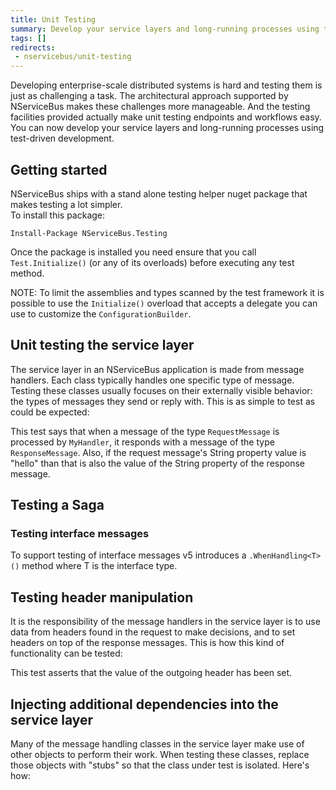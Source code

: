 ```yaml
---
title: Unit Testing
summary: Develop your service layers and long-running processes using test-driven development.
tags: []
redirects:
 - nservicebus/unit-testing
---
```


Developing enterprise-scale distributed systems is hard and testing them is just as challenging a task. The architectural approach supported by NServiceBus makes these challenges more manageable. And the testing facilities provided actually make unit testing endpoints and workflows easy. You can now develop your service layers and long-running processes using test-driven development.

## Getting started

NServiceBus ships with a stand alone testing helper nuget package that makes testing a lot simpler.  
To install this package:
```
Install-Package NServiceBus.Testing
```
Once the package is installed you need ensure that you call `Test.Initialize()` (or any of its overloads) before executing any test method.

NOTE: To limit the assemblies and types scanned by the test framework it is possible to use the `Initialize()` overload that accepts a delegate you can use to customize the `ConfigurationBuilder`.

## Unit testing the service layer

The service layer in an NServiceBus application is made from message handlers. Each class typically handles one specific type of message. Testing these classes usually focuses on their externally visible behavior: the types of messages they send or reply with. This is as simple to test as could be expected:

<!-- import TestingServiceLayer --> 

This test says that when a message of the type `RequestMessage` is processed by `MyHandler`, it responds with a message of the type `ResponseMessage`. Also, if the request message's String property value is "hello" than that is also the value of the String property of the response message.

## Testing a Saga

<!-- import TestingSaga -->

### Testing interface messages
To support testing of interface messages v5 introduces a `.WhenHandling<T>()` method where T is the interface type.

## Testing header manipulation

It is the responsibility of the message handlers in the service layer is to use data from headers found in the request to make decisions, and to set headers on top of the response messages. This is how this kind of functionality can be tested:


<!-- import TestingHeaderManipulation -->

This test asserts that the value of the outgoing header has been set.

## Injecting additional dependencies into the service layer

Many of the message handling classes in the service layer make use of other objects to perform their work. When testing these classes, replace those objects with "stubs" so that the class under test is isolated. Here's how:

<!-- import TestingAdditionalDependencies -->



